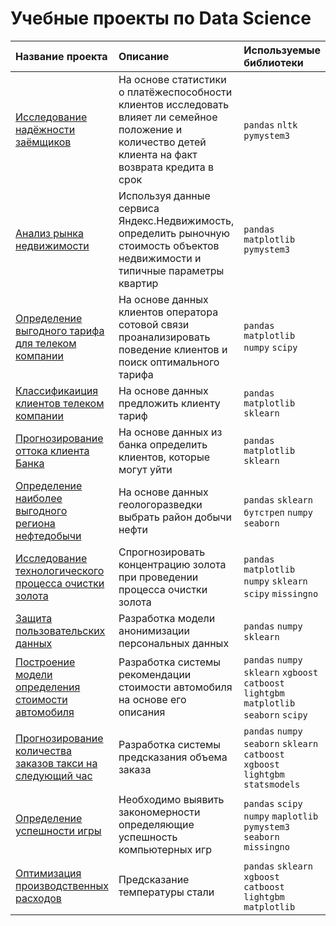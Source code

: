 # Учебные проекты по Data Science


| Название проекта | Описание | Используемые библиотеки | 
| :---------------------- | :---------------------- | :---------------------- |
| [Исследование надёжности заёмщиков](bank_scoring) | На основе статистики о платёжеспособности клиентов исследовать влияет ли семейное положение и количество детей клиента на факт возврата кредита в срок | `pandas` `nltk` `pymystem3` |
| [Анализ рынка недвижимости](eda_estate) | Используя данные сервиса Яндекс.Недвижимость, определить рыночную стоимость объектов недвижимости и типичные параметры квартир | `pandas` `matplotlib` `pymystem3` |
| [Определение выгодного тарифа для телеком компании](telecom_stat) | На основе данных клиентов оператора сотовой связи проанализировать поведение клиентов и поиск оптимального тарифа | `pandas` `matplotlib` `numpy` `scipy` |
| [ Классификаиция клиентов телеком компании](telecom_classification) | На основе данных предложить клиенту тариф | `pandas` `matplotlib` `sklearn` |
| [Прогнозирование оттока клиента Банка](clients_classification) | На основе данных из банка определить клиентов, которые могут уйти | `pandas` `matplotlib` `sklearn` |
| [Определение наиболее выгодного региона нефтедобычи](oil_regression) | На основе данных геологоразведки выбрать район добычи нефти | `pandas` `sklearn` `бутстреп` `numpy` `seaborn` |
| [ Исследование технологического процесса очистки золота](gold_regression) | Спрогнозировать концентрацию золота при проведении процесса очистки золота | `pandas` `matplotlib` `numpy` `sklearn` `scipy` `missingno` |
| [Защита пользовательских данных](data_protection) | Разработка модели анонимизации персональных данных | `pandas` `numpy` `sklearn` |
| [Построение модели определения стоимости автомобиля](car_gbm) | Разработка системы рекомендации стоимости автомобиля на основе его описания | `pandas` `numpy` `sklearn` `xgboost` `catboost` `lightgbm` `matplotlib` `seaborn` `scipy` |
| [Прогнозирование количества заказов такси на следующий час](taxi_timeseries) | Разработка системы предсказания объема заказа | `pandas` `numpy` `seaborn` `sklearn` `catboost` `xgboost` `lightgbm` `statsmodels` |
| [Определение успешности игры](eda_games) | Необходимо выявить закономерности определяющие успешность компьютерных игр | `pandas` `scipy` `numpy` `maplotlib` `pymystem3` `seaborn` `missingno` |
| [Оптимизация производственных расходов](steel_regression) | Предсказание температуры стали | `pandas` `sklearn` `xgboost` `catboost` `lightgbm` `matplotlib` |
